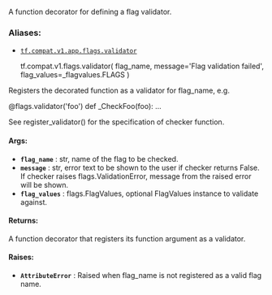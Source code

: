 A function decorator for defining a flag validator.

### Aliases:

  * [`tf.compat.v1.app.flags.validator`](/api_docs/python/tf/compat/v1/flags/validator)

    
    
    tf.compat.v1.flags.validator(
        flag_name,
        message='Flag validation failed',
        flag_values=_flagvalues.FLAGS
    )
    

Registers the decorated function as a validator for flag_name, e.g.

@flags.validator('foo') def _CheckFoo(foo): ...

See register_validator() for the specification of checker function.

#### Args:

  * **`flag_name`** : str, name of the flag to be checked.
  * **`message`** : str, error text to be shown to the user if checker returns False. If checker raises flags.ValidationError, message from the raised error will be shown.
  * **`flag_values`** : flags.FlagValues, optional FlagValues instance to validate against.

#### Returns:

A function decorator that registers its function argument as a validator.

#### Raises:

  * **`AttributeError`** : Raised when flag_name is not registered as a valid flag name.

